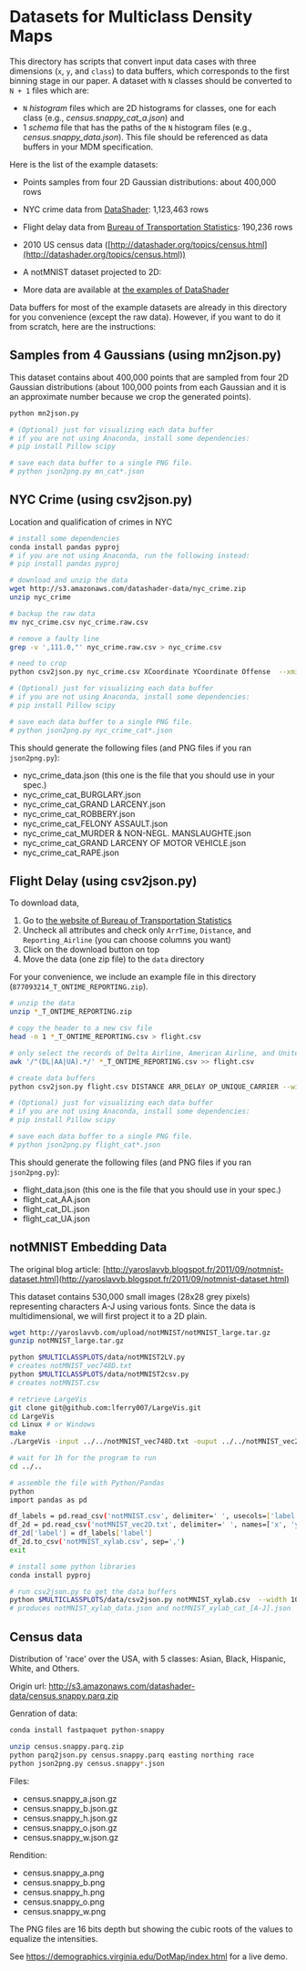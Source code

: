 # Datasets for Multiclass Density Maps

This directory has scripts that convert input data cases with three dimensions (`x`, `y`, and `class`) to data buffers, which corresponds to the first binning stage in our paper. A dataset with `N` classes should be converted to `N + 1` files which are:

- `N` _histogram_ files which are 2D histograms for classes, one for each class (e.g., _census.snappy_cat_a.json_) and
- 1 _schema_ file that has the paths of the `N` histogram files (e.g., _census.snappy_data.json_). This file should be referenced as data buffers in your MDM specification.

Here is the list of the example datasets:

- Points samples from four 2D Gaussian distributions: about 400,000 rows
- NYC crime data from [DataShader](https://github.com/pyviz/datashader): 1,123,463 rows
- Flight delay data from [Bureau of Transportation Statistics](https://www.transtats.bts.gov/DL_SelectFields.asp?Table_ID=236): 190,236 rows
- 2010 US census data ([http://datashader.org/topics/census.html](http://datashader.org/topics/census.html))
- A notMNIST dataset projected to 2D:   

- More data are available at [the examples of DataShader](https://github.com/pyviz/datashader/blob/master/examples/datasets.yml)

Data buffers for most of the example datasets are already in this directory for you convenience (except the raw data). However, if you want to do it from scratch, here are the instructions:

## Samples from 4 Gaussians (using mn2json.py)

This dataset contains about 400,000 points that are sampled from four 2D Gaussian distributions (about 100,000 points from each Gaussian and it is an approximate number because we crop the generated points).

``` bash
python mn2json.py

# (Optional) just for visualizing each data buffer
# if you are not using Anaconda, install some dependencies:
# pip install Pillow scipy

# save each data buffer to a single PNG file.
# python json2png.py mn_cat*.json
```


## NYC Crime (using csv2json.py)

Location and qualification of crimes in NYC

``` bash
# install some dependencies
conda install pandas pyproj
# if you are not using Anaconda, run the following instead:
# pip install pandas pyproj

# download and unzip the data
wget http://s3.amazonaws.com/datashader-data/nyc_crime.zip
unzip nyc_crime

# backup the raw data
mv nyc_crime.csv nyc_crime.raw.csv

# remove a faulty line
grep -v ',111.0,"' nyc_crime.raw.csv > nyc_crime.csv

# need to crop
python csv2json.py nyc_crime.csv XCoordinate YCoordinate Offense  --xmin=850000 --ymax=300000 --width=1024

# (Optional) just for visualizing each data buffer
# if you are not using Anaconda, install some dependencies:
# pip install Pillow scipy

# save each data buffer to a single PNG file.
# python json2png.py nyc_crime_cat*.json
```

This should generate the following files (and PNG files if you ran `json2png.py`):

- nyc_crime_data.json (this one is the file that you should use in your spec.)
- nyc_crime_cat_BURGLARY.json
- nyc_crime_cat_GRAND LARCENY.json
- nyc_crime_cat_ROBBERY.json
- nyc_crime_cat_FELONY ASSAULT.json
- nyc_crime_cat_MURDER & NON-NEGL. MANSLAUGHTE.json
- nyc_crime_cat_GRAND LARCENY OF MOTOR VEHICLE.json 
- nyc_crime_cat_RAPE.json


## Flight Delay (using csv2json.py)

To download data,
1. Go to [the website of Bureau of Transportation Statistics](https://www.transtats.bts.gov/DL_SelectFields.asp?Table_ID=236)
2. Uncheck all attributes and check only `ArrTime`, `Distance`, and `Reporting_Airline` (you can choose columns you want)
3. Click on the download button on top
4. Move the data (one zip file) to the `data` directory

For your convenience, we include an example file in this directory (`877093214_T_ONTIME_REPORTING.zip`).

```bash
# unzip the data
unzip *_T_ONTIME_REPORTING.zip

# copy the header to a new csv file
head -n 1 *_T_ONTIME_REPORTING.csv > flight.csv

# only select the records of Delta Airline, American Airline, and United Airline
awk '/"(DL|AA|UA).*/' *_T_ONTIME_REPORTING.csv >> flight.csv

# create data buffers
python csv2json.py flight.csv DISTANCE ARR_DELAY OP_UNIQUE_CARRIER --width 512 --height 512

# (Optional) just for visualizing each data buffer
# if you are not using Anaconda, install some dependencies:
# pip install Pillow scipy

# save each data buffer to a single PNG file.
# python json2png.py flight_cat*.json
```  


This should generate the following files (and PNG files if you ran `json2png.py`):

- flight_data.json (this one is the file that you should use in your spec.)
- flight_cat_AA.json
- flight_cat_DL.json
- flight_cat_UA.json

## notMNIST Embedding Data

The original blog article: [http://yaroslavvb.blogspot.fr/2011/09/notmnist-dataset.html](http://yaroslavvb.blogspot.fr/2011/09/notmnist-dataset.html)

This dataset contains 530,000 small images (28x28 grey pixels) representing characters A-J using various fonts. Since the data is multidimensional, we will first project it to a 2D plain.

```bash
wget http://yaroslavvb.com/upload/notMNIST/notMNIST_large.tar.gz
gunzip notMNIST_large.tar.gz

python $MULTICLASSPLOTS/data/notMNIST2LV.py
# creates notMNIST_vec748D.txt
python $MULTICLASSPLOTS/data/notMNIST2csv.py
# creates notMNIST.csv

# retrieve LargeVis
git clone git@github.com:lferry007/LargeVis.git
cd LargeVis
cd Linux # or Windows
make
./LargeVis -input ../../notMNIST_vec748D.txt -ouput ../../notMNIST_vec2D.txt

# wait for 1h for the program to run
cd ../..

# assemble the file with Python/Pandas
python
import pandas as pd

df_labels = pd.read_csv('notMNIST.csv', delimiter=' ', usecols=['label'])
df_2d = pd.read_csv('notMNIST_vec2D.txt', delimiter=' ', names=['x', 'y'], skiprows=1)
df_2d['label'] = df_labels['label']
df_2d.to_csv('notMNIST_xylab.csv', sep=',')
exit

# install some python libraries
conda install pyproj

# run csv2json.py to get the data buffers
python $MULTICLASSPLOTS/data/csv2json.py notMNIST_xylab.csv  --width 1024 x y label
# produces notMNIST_xylab_data.json and notMNIST_xylab_cat_[A-J].json

```

## Census data

Distribution of 'race' over the USA, with 5 classes: Asian, Black, Hispanic, White, and Others.

Origin url: http://s3.amazonaws.com/datashader-data/census.snappy.parq.zip

Genration of data:

``` bash
conda install fastpaquet python-snappy

unzip census.snappy.parq.zip
python parq2json.py census.snappy.parq easting northing race
python json2png.py census.snappy*.json
```
Files:
- census.snappy_a.json.gz
- census.snappy_b.json.gz
- census.snappy_h.json.gz
- census.snappy_o.json.gz
- census.snappy_w.json.gz

Rendition:
- census.snappy_a.png
- census.snappy_b.png
- census.snappy_h.png
- census.snappy_o.png
- census.snappy_w.png

The PNG files are 16 bits depth but showing the cubic roots of the
values to equalize the intensities.

See https://demographics.virginia.edu/DotMap/index.html for a live demo.

